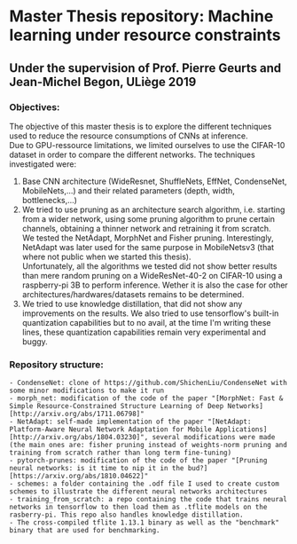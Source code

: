 # Master Thesis repository: Machine learning under resource constraints
## Under the supervision of Prof. Pierre Geurts and Jean-Michel Begon, ULiège 2019

### Objectives:
The objective of this master thesis is to explore the different techniques used to reduce the resource consumptions of CNNs at inference.   
Due to GPU-ressource limitations, we limited ourselves to use the CIFAR-10 dataset in order to compare the different networks.
The techniques investigated were:  
1.  Base CNN architecture (WideResnet, ShuffleNets, EffNet, CondenseNet, MobileNets,...) and their related parameters (depth, width, bottlenecks,...)  
1.  We tried to use pruning as an architecture search algorithm, i.e. starting from a wider network, using some pruning algorithm to prune certain channels, obtaining a thinner network and retraining it from scratch.  
    We tested the NetAdapt, MorphNet and Fisher pruning. Interestingly, NetAdapt was later used for the same purpose in MobileNetsv3 (that where not public when we started this thesis).   
    Unfortunately, all the algorithms we tested did not show better results than mere random pruning on a WideResNet-40-2 on CIFAR-10 using a raspberry-pi 3B to perform inference. Wether it is also the case for other architectures/hardwares/datasets remains to be determined.  
1.  We tried to use knowledge distillation, that did not show any improvements on the results. We also tried to use tensorflow's built-in quantization capabilities but to no avail, at the time I'm writing these lines, these quantization capabilities remain very experimental and buggy.
    
    
### Repository structure:
	- CondenseNet: clone of https://github.com/ShichenLiu/CondenseNet with some minor modifications to make it run
	- morph_net: modification of the code of the paper "[MorphNet: Fast & Simple Resource-Constrained Structure Learning of Deep Networks][http://arxiv.org/abs/1711.06798]"
	- NetAdapt: self-made implementation of the paper "[NetAdapt: Platform-Aware Neural Network Adaptation for Mobile Applications][http://arxiv.org/abs/1804.03230]", several modifications were made (the main ones are: fisher pruning instead of weights-norm pruning and training from scratch rather than long term fine-tuning)
	- pytorch-prunes: modification of the code of the paper "[Pruning neural networks: is it time to nip it in the bud?][https://arxiv.org/abs/1810.04622]"
	- schemes: a folder containing the .odf file I used to create custom schemes to illustrate the different neural networks architectures
	- training_from_scratch: a repo containing the code that trains neural networks in tensorflow to then load them as .tflite models on the rasberry-pi. This repo also handles knowledge distillation.
	- The cross-compiled tflite 1.13.1 binary as well as the "benchmark" binary that are used for benchmarking.
